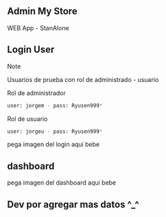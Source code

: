 ## Admin My Store 
WEB App - StanAlone 

## Login User

> [!NOTE]
> Usuarios de prueba con rol de administrado - usuario 

Rol de administrador
```bash
user: jorgem - pass: Ryusen999*
```

Rol de usuario
```bash
user: jorgeu - pass: Ryusen999*
```

pega imagen del login aqui bebe 

## dashboard 

pega imagen del dashboard aqui bebe 

## Dev por agregar mas datos ^_^